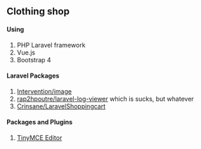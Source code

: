 <h2>Clothing shop</h2>

<h4>Using</h4>
<ol>
	<li>PHP Laravel framework</li>
	<li>Vue.js</li>
  	<li>Bootstrap 4</li>
</ol>

<h4>Laravel Packages</h4>
<ol>
	<li><a href="http://image.intervention.io/">Intervention/image</a></li>
	<li><a href="https://github.com/rap2hpoutre/laravel-log-viewer">rap2hpoutre/laravel-log-viewer</a> which is sucks, but whatever</li>
	<li><a href="https://github.com/Crinsane/LaravelShoppingcart">Crinsane/LaravelShoppingcart</a></li>
</ol>

<h4>Packages and Plugins</h4>
<ol>
	<li><a href="https://www.tinymce.com/">TinyMCE Editor</a></li>
</ol>
